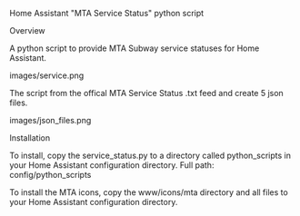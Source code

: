 Home Assistant "MTA Service Status" python script

Overview

A python script to provide MTA Subway service statuses for Home Assistant. 

images/service.png

The script from the offical MTA Service Status .txt feed and create 5 json files.

images/json_files.png



Installation

To install, copy the service_status.py to a directory called python_scripts in your Home Assistant configuration directory.
Full path: config/python_scripts

To install the MTA icons, copy the www/icons/mta directory and all files to your Home Assistant configuration directory.
